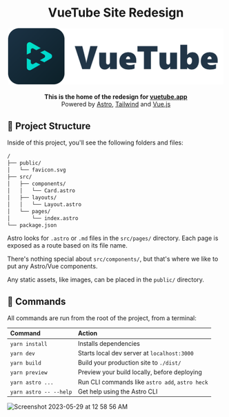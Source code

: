 <h1 align="center">VueTube Site Redesign</h1>

<p align="center">
    <a href="https://vuetube.app/">
    <picture>
      <source 
        srcset="https://raw.githubusercontent.com/VueTubeApp/.github/main/readme_assets/dark/VueTube.svg"
        media="(prefers-color-scheme: dark)"
      />
      <img 
        src="https://raw.githubusercontent.com/VueTubeApp/.github/main/readme_assets/light/VueTube.svg" 
        alt="VueTube icon"
        width="500"
       />
    </picture>
  </a>
  </br></br>
  <strong>This is the home of the redesign for <a href="https://vuetube.app">vuetube.app</a></strong>
  </br> Powered by <a href="https://astro.build">Astro</a>, <a href="https://tailwindcss.com">Tailwind</a> and <a href="https://vuejs.org">Vue.js</a>
</p>

## 🚀 Project Structure

Inside of this project, you'll see the following folders and files:

```
/
├── public/
│   └── favicon.svg
├── src/
│   ├── components/
│   │   └── Card.astro
│   ├── layouts/
│   │   └── Layout.astro
│   └── pages/
│       └── index.astro
└── package.json
```

Astro looks for `.astro` or `.md` files in the `src/pages/` directory. Each page is exposed as a route based on its file name.

There's nothing special about `src/components/`, but that's where we like to put any Astro/Vue components.

Any static assets, like images, can be placed in the `public/` directory.

## 🧞 Commands

All commands are run from the root of the project, from a terminal:

| Command                | Action                                          |
| :--------------------- | :---------------------------------------------- |
| `yarn install`         | Installs dependencies                           |
| `yarn dev`             | Starts local dev server at `localhost:3000`     |
| `yarn build`           | Build your production site to `./dist/`         |
| `yarn preview`         | Preview your build locally, before deploying    |
| `yarn astro ...`       | Run CLI commands like `astro add`, `astro heck` |
| `yarn astro -- --help` | Get help using the Astro CLI                    |

<img width="612" alt="Screenshot 2023-05-29 at 12 58 56 AM" src="https://github.com/VueTubeApp/VueTube-site-v2/assets/31113245/c5360529-6fba-45ce-9d6f-ad71da8c5984">

